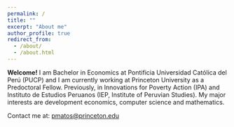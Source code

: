 ```yaml
---
permalink: /
title: ""
excerpt: "About me"
author_profile: true
redirect_from: 
  - /about/
  - /about.html
---
```


**Welcome!** I am Bachelor in Economics at Pontificia Universidad Católica del Perú (PUCP) and I am currently working at Princeton University as a Predoctoral Fellow. Previously, in Innovations for Poverty Action (IPA) and Instituto de Estudios Peruanos (IEP, Institute of Peruvian Studies). My major interests are development economics, computer science and mathematics.

Contact me at:
[pmatos@princeton.edu](mailto:pmatos@princeton.edu?subject=[GitHub]%20Source%20Han%20Sans)
